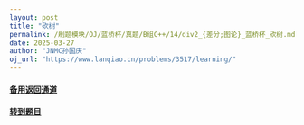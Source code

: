 ```yaml
---
layout: post
title: "砍树"
permalink: /刷题模块/OJ/蓝桥杯/真题/B组C++/14/div2_{差分;图论}_蓝桥杯_砍树.md/
date: 2025-03-27
author: "JNMC孙国庆"
oj_url: "https://www.lanqiao.cn/problems/3517/learning/"
---
```


#### [备用返回通道](../../README.md)
#### [转到题目](https://www.lanqiao.cn/problems/3517/learning/)

